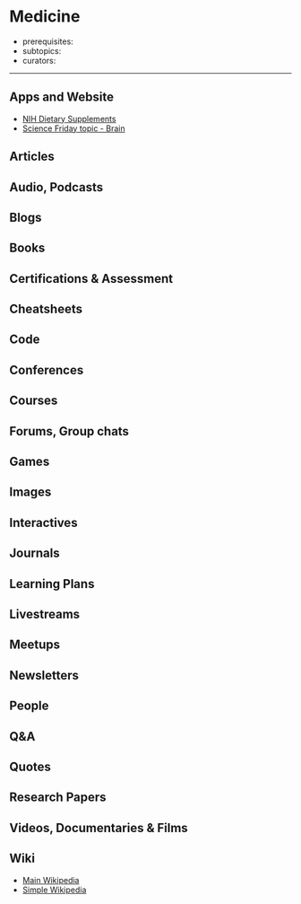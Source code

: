 # Medicine

- prerequisites:
- subtopics:
- curators:

------

## Apps and Website

- [NIH Dietary Supplements](https://ods.od.nih.gov/)
- [Science Friday topic - Brain](https://www.sciencefriday.com/topics/brain/)

## Articles

## Audio, Podcasts

## Blogs

## Books

## Certifications & Assessment

## Cheatsheets

## Code

## Conferences

## Courses

## Forums, Group chats

## Games

## Images

## Interactives

## Journals

## Learning Plans

## Livestreams

## Meetups

## Newsletters

## People

## Q&A

## Quotes

## Research Papers

## Videos, Documentaries & Films

## Wiki

- [Main Wikipedia](https://en.wikipedia.org/wiki/Medicine)
- [Simple Wikipedia](https://simple.wikipedia.org/wiki/Medicine)

